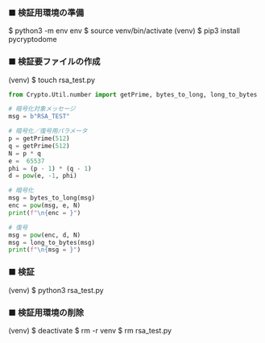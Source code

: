 
### ■ 検証用環境の準備
$ python3 -m env env
$ source venv/bin/activate
(venv) $ pip3 install pycryptodome


### ■ 検証要ファイルの作成
(venv) $ touch rsa_test.py

```rsa_test.py
from Crypto.Util.number import getPrime, bytes_to_long, long_to_bytes

# 暗号化対象メッセージ
msg = b"RSA_TEST"

# 暗号化／復号用パラメータ
p = getPrime(512)
q = getPrime(512)
N = p * q
e =  65537
phi = (p - 1) * (q - 1)
d = pow(e, -1, phi)

# 暗号化
msg = bytes_to_long(msg)
enc = pow(msg, e, N)
print(f"\n{enc = }")

# 復号
msg = pow(enc, d, N)
msg = long_to_bytes(msg)
print(f"\n{msg = }")
```

  
### ■ 検証
(venv) $ python3 rsa_test.py

  
### ■ 検証用環境の削除
(venv) $ deactivate
$ rm -r venv
$ rm rsa_test.py